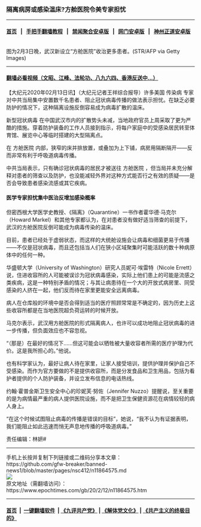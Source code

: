 ### 隔离病房或感染温床?方舱医院令美专家担忧
------------------------

#### [首页](https://github.com/gfw-breaker/banned-news1/blob/master/README.md) &nbsp;&nbsp;|&nbsp;&nbsp; [手把手翻墙教程](https://github.com/gfw-breaker/guides/wiki) &nbsp;&nbsp;|&nbsp;&nbsp; [禁闻聚合安卓版](https://github.com/gfw-breaker/bn-android) &nbsp;&nbsp;|&nbsp;&nbsp; [网门安卓版](https://github.com/oGate2/oGate) &nbsp;&nbsp;|&nbsp;&nbsp; [神州正道安卓版](https://github.com/SzzdOgate/update) 



<div><img alt="" class="aligncenter wp-post-image" src="https://i.epochtimes.com/assets/uploads/2020/02/GettyImages-1198465048-1-600x400.jpg"/>
<div class="red16 caption">
 <p>
  图为2月3日晚，武汉新设立“方舱医院”收治更多患者。(STR/AFP via Getty Images)
 </p>
</div>
</div><hr/>

#### [翻墙必看视频（文昭、江峰、法轮功、八九六四、香港反送中...）](http://167.172.214.107/home.html)

<div><p>
 【大纪元2020年02月13日讯】（大纪元记者王祥综合报导）许多美国
 <ok href="https://www.epochtimes.com/gb/tag/%E4%BC%A0%E6%9F%93%E7%97%85.html">
  传染病
 </ok>
 专家对中共当局集中安置数千名患者、阻止冠状病毒传播的做法表示担忧。在缺乏必要防护的情况下，这种隔离设施反倒容易成为病毒扩散的温床。
</p>
<p>
 <ok href="https://www.epochtimes.com/gb/tag/%E6%96%B0%E5%9E%8B%E5%86%A0%E7%8A%B6%E7%97%85%E6%AF%92.html">
  新型冠状病毒
 </ok>
 在中国武汉市内的扩散势头未减，当地政府官员上周采取了更为严酷的措施。穿着防护装备的工作人员接到指示，将每户家庭中的受感染居民转至体育馆、展览中心等临时搭建的大型隔离点。
</p>
<p>
 在
 <ok href="https://www.epochtimes.com/gb/tag/%E6%96%B9%E8%88%B1%E5%8C%BB%E9%99%A2.html">
  方舱医院
 </ok>
 内部，狭窄的床并排放置，或叠加为上下铺，病房用隔断隔开——反而非常有利于呼吸道病毒传播。
</p>
<p>
 中共当局表示，只有确诊冠状病毒的居民才被送往
 <ok href="https://www.epochtimes.com/gb/tag/%E6%96%B9%E8%88%B1%E5%8C%BB%E9%99%A2.html">
  方舱医院
 </ok>
 ，但当局并未充分解释对患者的筛查以及防护，也没能减轻外界对这种方式能否行之有效的质疑——是否会导致患者感染流感或其它疾病。
</p>
<h4>
 医学专家担忧集中医治反增加感染概率
</h4>
<p>
 但密西根大学医学史教授、《隔离》（Quarantine）一书作者霍华德·马克尔（Howard Markel）和其他专家都认为，在对患者没有做好适当筛查的前提下，武汉的方舱医院反倒可能成为病毒传染的温床。
</p>
<p>
 目前，患者已经处于虚弱状态，而这样的大统舱设施会让病毒和细菌更易于传播——不仅是冠状病毒，而且还包括当人们在狭小区域聚集时可能活跃的数十种病原体中的任何一种。
</p>
<p>
 华盛顿大学（University of Washington）研究人员妮可·埃雷特（Nicole Errett）说，住进收容所的人可能被误诊为冠状病毒感染，实际上他们患上的可能是流感之类疾病，这是一种特别矛盾的情况；与其让病患待在一个大的开放式病房里、同受感染的人挤在一起，他们反而待在家里更能安全远离病毒。
</p>
<p>
 病人在仓库般的环境中是否会得到适当的医疗照顾常常是不确定的，因为历史上这些收容所都是在当地医院超负荷运转的时候开放。
</p>
<p>
 马克尔表示，武汉用方舱医院的形式隔离病人，也许可以成功地阻止冠状病毒的进一步传播，但负面效应也不容忽视。
</p>
<p>
 “（那是）在最好的情况下……但这可能会以牺牲被大量收容者所需的医疗护理为代价。这是我所担心的。”他说。
</p>
<p>
 也有科学家认为，最好让病人待在家里，让家人接受培训，提供护理并保护自己不受感染。而作为官方要做的不是提供收容所，而是分发食品和卫生用品，包括为看护者提供的个人防护装备，并设立发布信息的电话热线。
</p>
<p>
 约翰·霍普金斯卫生安全中心的珍妮芙·努佐（Jennifer Nuzzo）提醒说，至关重要的是为病情最严重的病人提供医院设施，而不是把卫生保健资源花在病情较轻的病人身上。
</p>
<p>
 “在这个时候试图阻止病毒的传播是错误的目标”，她说，“我不认为有证据表明，我们能阻止如此迅速而悄无声息地传播的呼吸道病毒。”
</p>
<p>
 责任编辑：林妍#
</p>
</div>
<hr/>
手机上长按并复制下列链接或二维码分享本文章：<br/>
https://github.com/gfw-breaker/banned-news1/blob/master/pages/nsc412/n11864575.md <br/>
<a href='https://github.com/gfw-breaker/banned-news1/blob/master/pages/nsc412/n11864575.md'><img src='https://github.com/gfw-breaker/banned-news1/blob/master/pages/nsc412/n11864575.md.png'/></a> <br/>
原文地址（需翻墙访问）：https://www.epochtimes.com/gb/20/2/12/n11864575.htm


------------------------
#### [首页](https://github.com/gfw-breaker/banned-news1/blob/master/README.md) &nbsp;|&nbsp; [一键翻墙软件](https://github.com/gfw-breaker/nogfw/blob/master/README.md) &nbsp;| [《九评共产党》](https://github.com/gfw-breaker/9ping.md/blob/master/README.md#九评之一评共产党是什么) | [《解体党文化》](https://github.com/gfw-breaker/jtdwh.md/blob/master/README.md) | [《共产主义的终极目的》](https://github.com/gfw-breaker/gczydzjmd.md/blob/master/README.md)


<img src='http://gfw-breaker.win/banned-news/pages/nsc412/n11864575.md' width='0px' height='0px'/>